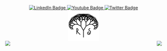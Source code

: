 <div id="badges" align="center">
  <a href="https://www.linkedin.com/in/ramon-marc-garcia-seuma/">
    <img src="https://img.shields.io/badge/LinkedIn-blue?style=for-the-badge&logo=linkedin&logoColor=white" alt="LinkedIn Badge"/>
  </a>
  <a href="https://www.youtube.com/channel/UC-rkkxfxELnuYz7XSwmlqFg">
    <img src="https://img.shields.io/badge/YouTube-red?style=for-the-badge&logo=youtube&logoColor=white" alt="Youtube Badge"/>
  </a>
  <a href="https://twitter.com/Reymon56180985">
    <img src="https://img.shields.io/badge/Twitter-blue?style=for-the-badge&logo=twitter&logoColor=white" alt="Twitter Badge"/>
  </a>
</div>
<div align="center">
<img align="center" src="https://github.com/reymom/reymon_blog/blob/master/frontend/react_app/src/assets/images/reymon-logo.png"/>
</div>

<a href="https://github.com/anuraghazra/convoychat">
  <img align="left" src="https://github-readme-stats.vercel.app/api/top-langs/?username=reymom&count_private=true&hide=jupyter%20notebook,css,shell,javascript,html,roff,mako&layout=compact&count_private=true&theme=tokyonight&langs_count=8" />
</a>
<a href="#">
<a href="https://github.com/anuraghazra/github-readme-stats">
  <img align="right" src="https://github-readme-stats.vercel.app/api?username=reymom&count_private=true&include_all_commits=true&hide=prs,issues,contribs&theme=gruvbox&show_icons=true&line_height=45&card_width=50&exclude_repo=github-readme-stats" />
</a>
